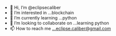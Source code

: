- 👋 Hi, I’m @eclipsecaliber
- 👀 I’m interested in ...blockchain
- 🌱 I’m currently learning ...python
- 💞️ I’m looking to collaborate on ...learning python
- 📫 How to reach me ...eclipse.caliber@gmail.com 

<!---
eclipsecaliber/eclipsecaliber is a ✨ special ✨ repository because its `README.md` (this file) appears on your GitHub profile.
You can click the Preview link to take a look at your changes.
--->
